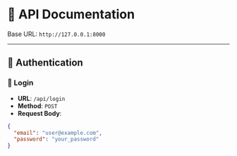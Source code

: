 # 📘 API Documentation

Base URL: `http://127.0.0.1:8000`

---

## 📌 Authentication

### 🔐 Login
- **URL**: `/api/login`
- **Method**: `POST`
- **Request Body**:
```json
{
  "email": "user@example.com",
  "password": "your_password"
}
